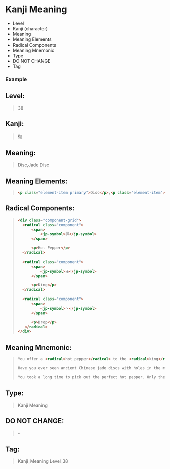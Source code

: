 # Kanji Meaning
- Level
- Kanji (character)
- Meaning
- Meaning Elements
- Radical Components
- Meaning Mnemonic
- Type
- DO NOT CHANGE
- Tag

### Example 
## Level:
> 38
## Kanji:
> 璧
## Meaning:
> Disc,Jade Disc
## Meaning Elements:
> ```html
><p class="element-item primary">Disc</p>,<p class="element-item">Jade Disc</p>
> ```
## Radical Components:
> ```html
><div class="component-grid">
>   <radical class="component">
>       <span>
>           <jp-symbol>辟</jp-symbol>
>       </span>
>
>       <p>Hot Pepper</p>
>   </radical>
>
>   <radical class="component">
>       <span>
>           <jp-symbol>王</jp-symbol>
>       </span>
>
>       <p>King</p>
>   </radical>
>
>   <radical class="component">
>       <span>
>           <jp-symbol>丶</jp-symbol>
>       </span>
>
>       <p>Drop</p>
>    </radical>
></div>
> ```
## Meaning Mnemonic:
> ```html
>You offer a <radical>hot pepper</radical> to the <radical>king</radical>, and he gives you a <radical>drop</radical> of something. You look down at the drop to see it transforming into a <kanji>disc</kanji>. And not just any old disc at that. It's a <kanji>jade disc</kanji>.
>
>Have you ever seen ancient Chinese jade discs with holes in the middle? That's what this kanji is referring to.
>
>You took a long time to pick out the perfect hot pepper. Only the best for the king, right? It burned your hands a little as you held it on your way to the palace. You were hoping for something pretty special in return, but you never imagined it would be a drop that magically turns into a disc. Wow!
> ```
## Type:
> Kanji Meaning
## DO NOT CHANGE:
> \-
## Tag:
> Kanji_Meaning Level_38

